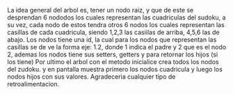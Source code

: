 La idea general del arbol es, tener un nodo raiz, y que de este se desprendan 6 nododos los cuales representan las cuadriculas del
sudoku, a su vez, cada nodo de estos tendra otros 6 nodos los cuales representan las casillas de cada cuadricula, siendo 1,2,3 las casiilas de arriba, 4,5,6 las de abajo.
Los nodos tiene una id, la cual para los nodos que representan las casillas se de ve la forma eje: 1.2, donde 1 indica el padre y 2 que es el nodo 2, ademas los nodos tiene sus setters, getters y para retornar los hijos (si los tiene)
Por ultimo el arbol con el metodo inicialice crea todos los nodos del zudoku. y en pantalla muestra primero los nodos cuadricula y luego los nodos hijos con sus valores. Agradeceria cualquier tipo de retroalimentacion.
